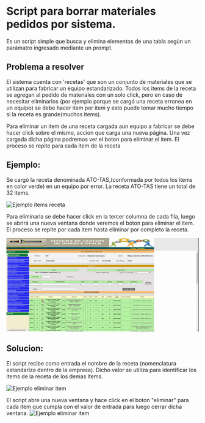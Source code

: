 # Script para borrar materiales pedidos por sistema.
Es un script simple que busca y elimina elementos de una tabla segùn un parámatro ingresado mediante un prompt.

## Problema a resolver

El sistema cuenta con 'recetas' que son un conjunto de materiales que se utilizan para fabricar un equipo estandarizado.
Todos los items de la receta se agregan al pedido de materiales con un solo click, pero en caso de necesitar eliminarlos (por ejemplo porque se cargó una receta erronea en un equipo) se debe hacer item por item y esto puede tomar mucho tiempo si la receta es grande(muchos items).

Para eliminar un item de una receta cargada aun equipo a fabricar se debe hacer click sobre el mismo, accion que carga una nueva página. Una vez cargada dicha página podremos ver el boton para eliminar el item.
El proceso se repite para cada item de la receta

## Ejemplo:
Se cargó la receta denominada ATO-TAS,(conformada por todos los items en color verde) en un equipo por error.
La receta ATO-TAS  tiene un total de 32 items.

![Ejemplo items receta](https://github.com/FJCon/ScriptBorrarRecetasSistemas/blob/main/imgs/01.gif?raw=true)

Para eliminarla se debe hacer click en la tercer columna de cada fila, luego se abrirá una nueva ventana donde veremos el boton para eliminar el item. El proceso se repite por cada item hasta eliminar por completo la receta.

![Ejemplo eliminar item](https://github.com/FJCon/ScriptBorrarRecetasSistemas/blob/main/imgs/02.gif?raw=true)

## Solucion:

El script recibe como entrada el nombre de la receta (nomenclatura estandariza dentro de la empresa). Dicho valor se utiliza para identificar los items de la receta de los demas items.

![Ejemplo eliminar item](https://github.com/FJCon/ScriptBorrarRecetasSistemas/blob/main/imgs/03.gif?raw=true)

El script abre una nueva ventana y hace click en el boton "eliminar" para cada item que cumpla con el valor de entrada para luego cerrar dicha ventana.
![Ejemplo eliminar item](https://github.com/FJCon/ScriptBorrarRecetasSistemas/blob/main/imgs/04.gif?raw=true)
